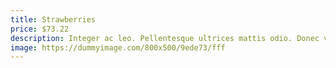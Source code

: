 ```yaml
---
title: Strawberries
price: $73.22
description: Integer ac leo. Pellentesque ultrices mattis odio. Donec vitae nisi.
image: https://dummyimage.com/800x500/9ede73/fff
---
```

